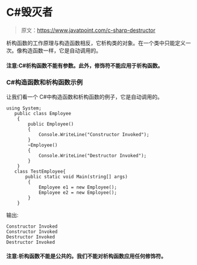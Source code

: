 # C#毁灭者

> 原文：<https://www.javatpoint.com/c-sharp-destructor>

析构函数的工作原理与构造函数相反，它析构类的对象。在一个类中只能定义一次。像构造函数一样，它是自动调用的。

#### 注意:C#析构函数不能有参数。此外，修饰符不能应用于析构函数。

### C#构造函数和析构函数示例

让我们看一个 C#中构造函数和析构函数的例子，它是自动调用的。

```
using System;
   public class Employee
    {
        public Employee()
        {
            Console.WriteLine("Constructor Invoked");
        }
        ~Employee()
        {
            Console.WriteLine("Destructor Invoked");
        }
    }
   class TestEmployee{
       public static void Main(string[] args)
        {
            Employee e1 = new Employee();
            Employee e2 = new Employee();
        }
    }

```

输出:

```
Constructor Invoked
Constructor Invoked
Destructor Invoked
Destructor Invoked

```

#### 注意:析构函数不能是公共的。我们不能对析构函数应用任何修饰符。